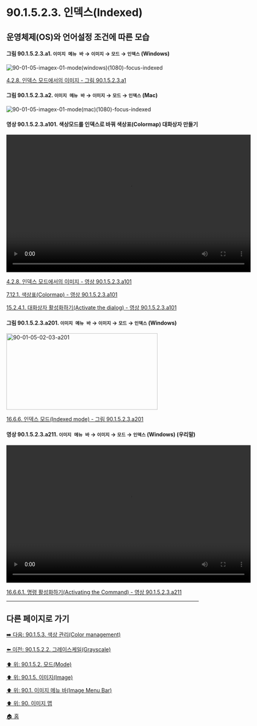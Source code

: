 # 90.1.5.2.3. 인덱스(Indexed)

## 운영체제(OS)와 언어설정 조건에 따른 모습

<a id="90-01-05-02-03-a1"></a>

#### 그림 90.1.5.2.3.a1. `이미지 메뉴 바` → `이미지` → `모드` → `인덱스` (Windows)
![90-01-05-imagex-01-mode(windows)(1080)-focus-indexed](https://github.com/wonder13662/gimp/assets/15767104/de9fd366-f686-40f5-b7b8-e20ae7c05bea)

[4.2.8. 인덱스 모드에서의 이미지 - 그림 90.1.5.2.3.a1](./04-02-08-the-image-is-in-indexed-color-mode.md#90-01-05-02-03-a1)

<a id="90-01-05-02-03-a2"></a>

#### 그림 90.1.5.2.3.a2. `이미지 메뉴 바` → `이미지` → `모드` → `인덱스` (Mac)
![90-01-05-imagex-01-mode(mac)(1080)-focus-indexed](https://github.com/wonder13662/gimp/assets/15767104/421bbcc2-d96c-40c1-8fdc-eb38ef51c771)

<a id="90-01-05-02-03-a101"></a>

#### 영상 90.1.5.2.3.a101. 색상모드를 인덱스로 바꿔 색상표(Colormap) 대화상자 만들기
<video controls="controls" width="640" height="360" environment="MacOS:Sonoma 14.2.1 GIMP 2.10.36" src="https://github.com/wonder13662/gimp/assets/15767104/e1b86121-19a0-4830-b091-c3a2db7e6d72"></video>

[4.2.8. 인덱스 모드에서의 이미지 - 영상 90.1.5.2.3.a101](./04-02-08-the-image-is-in-indexed-color-mode.md#90-01-05-02-03-a101)

[7.12.1. 색상표(Colormap) - 영상 90.1.5.2.3.a101](./07-12-01-colormap.md#90-01-05-02-03-a101)

[15.2.4.1. 대화상자 활성화하기(Activate the dialog) - 영상 90.1.5.2.3.a101](./15-02-04-01-activate_the_dialog.md#90-01-05-02-03-a101)

<a id="90-01-05-02-03-a201"></a>

#### 그림 90.1.5.2.3.a201. `이미지 메뉴 바` → `이미지` → `모드` → `인덱스` (Windows)
<img width="396" height="200" alt="90-01-05-02-03-a201" src="https://github.com/user-attachments/assets/4fa1ad98-c70b-4ae6-9397-11e01c8825e7" />

[16.6.6. 인덱스 모드(Indexed mode) - 그림 90.1.5.2.3.a201](./16-06-06-00-indexed-mode.md#90-01-05-02-03-a201)

<a id="90-01-05-02-03-a211"></a>

#### 영상 90.1.5.2.3.a211. `이미지 메뉴 바` → `이미지` → `모드` → `인덱스` (Windows) (우리말)
<video controls="controls" width="640" height="360" src="https://github.com/user-attachments/assets/63109d46-d836-4662-8310-89e63d9e48de"></video>

[16.6.6.1. 명령 활성화하기(Activating the Command) - 영상 90.1.5.2.3.a211](./16-06-06-01-activating_the_command.md#90-01-05-02-03-a211)

***

## 다른 페이지로 가기

[➡️ 다음: 90.1.5.3. 색상 관리(Color management)](./90-01-05-03-color_management.md)

[⬅️ 이전: 90.1.5.2.2. 그레이스케일(Grayscale)](./90-01-05-02-02-grayscale.md)

[⬆️ 위: 90.1.5.2. 모드(Mode)](./90-01-05-02-00-mode.md)

[⬆️ 위: 90.1.5. 이미지(Image)](./90-01-05-00-image.md)

[⬆️ 위: 90.1. 이미지 메뉴 바(Image Menu Bar)](./90-01-00-image-menu-bar.md)

[⬆️ 위: 90. 이미지 맵](./90-00-image-map.md)

[🏠 홈](./00-home.md)
